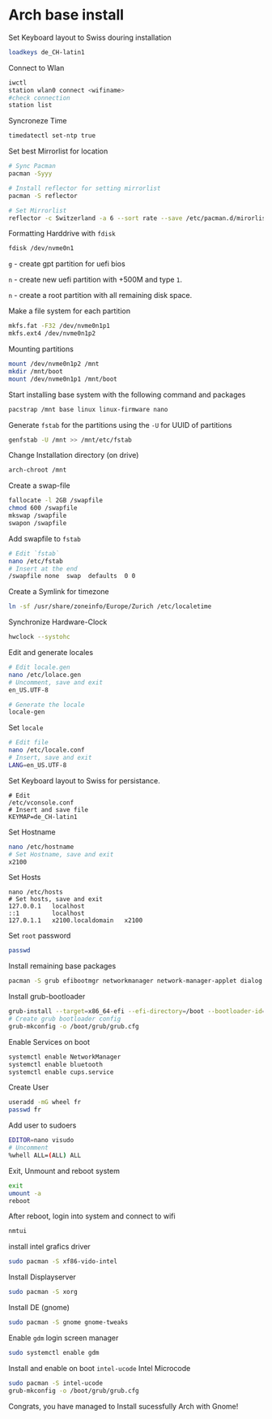 # Arch base install

Set Keyboard layout to Swiss douring installation
```bash
loadkeys de_CH-latin1
```

Connect to Wlan
```bash
iwctl
station wlan0 connect <wifiname>
#check connection
station list
```

Syncroneze Time
```bash
timedatectl set-ntp true
```

Set best Mirrorlist for location
```bash
# Sync Pacman
pacman -Syyy

# Install reflector for setting mirrorlist
pacman -S reflector

# Set Mirrorlist
reflector -c Switzerland -a 6 --sort rate --save /etc/pacman.d/mirorlist
```

Formatting Harddrive with `fdisk`
```bash
fdisk /dev/nvme0n1
```
`g` - create gpt partition for uefi bios

`n` - create new uefi partition with +500M and type `1`.

`n` - create a root partition with all remaining disk space.

Make a file system for each partition
```bash
mkfs.fat -F32 /dev/nvme0n1p1
mkfs.ext4 /dev/nvme0n1p2
```

Mounting partitions
```bash
mount /dev/nvme0n1p2 /mnt
mkdir /mnt/boot
mount /dev/nvme0n1p1 /mnt/boot
```

Start installing base system with the following command and packages
```bash
pacstrap /mnt base linux linux-firmware nano
```

Generate `fstab` for the partitions using the `-U` for UUID of partitions
```bash
genfstab -U /mnt >> /mnt/etc/fstab
```

Change Installation directory (on drive)
```bash
arch-chroot /mnt
```

Create a swap-file
```bash
fallocate -l 2GB /swapfile
chmod 600 /swapfile
mkswap /swapfile
swapon /swapfile
```

Add swapfile to `fstab`
```bash
# Edit `fstab`
nano /etc/fstab
# Insert at the end
/swapfile none  swap  defaults  0 0
```

Create a Symlink for timezone
```bash
ln -sf /usr/share/zoneinfo/Europe/Zurich /etc/localetime
```

Synchronize Hardware-Clock
```bash
hwclock --systohc
```

Edit and generate locales
```bash
# Edit locale.gen
nano /etc/lolace.gen
# Uncomment, save and exit
en_US.UTF-8

# Generate the locale
locale-gen
```

Set `locale`
```bash
# Edit file
nano /etc/locale.conf
# Insert, save and exit
LANG=en_US.UTF-8
```

Set Keyboard layout to Swiss for persistance.
```bahs
# Edit
/etc/vconsole.conf
# Insert and save file
KEYMAP=de_CH-latin1
```

Set Hostname
```bash
nano /etc/hostname
# Set Hostname, save and exit
x2100
```

Set Hosts
```
nano /etc/hosts
# Set hosts, save and exit
127.0.0.1   localhost
::1         localhost
127.0.1.1   x2100.localdomain   x2100
```

Set `root` password
```bash
passwd
```

Install remaining base packages
```bash
pacman -S grub efibootmgr networkmanager network-manager-applet dialog wireless_tools wpa_supplicant os-prober base-devel linux-headers reflector bluez bluez-utils git cups xdg-utils xdg-user-dirs
```

Install grub-bootloader
```bash
grub-install --target=x86_64-efi --efi-directory=/boot --bootloader-id=GRUB
# Create grub bootloader config
grub-mkconfig -o /boot/grub/grub.cfg
```

Enable Services on boot
```bash
systemctl enable NetworkManager
systemctl enable bluetooth
systemctl enable cups.service
```

Create User
```bash
useradd -mG wheel fr
passwd fr
```

Add user to sudoers
```bash
EDITOR=nano visudo
# Uncomment
%whell ALL=(ALL) ALL
```

Exit, Unmount and reboot system
```bash
exit
umount -a
reboot
```

After reboot, login into system and connect to wifi
```bash
nmtui
```

install intel grafics driver
```bash
sudo pacman -S xf86-vido-intel
```

Install Displayserver
```bash
sudo pacman -S xorg
```

Install DE (gnome)
```bash
sudo pacman -S gnome gnome-tweaks
```

Enable `gdm` login screen manager
```bash
sudo systemctl enable gdm
```

Install and enable on boot `intel-ucode` Intel Microcode
```bash
sudo pacman -S intel-ucode
grub-mkconfig -o /boot/grub/grub.cfg
```

Congrats, you have managed to Install sucessfully Arch with Gnome!